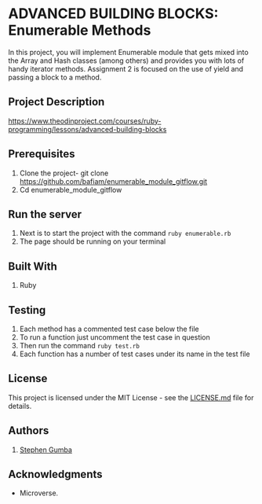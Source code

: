 # ADVANCED BUILDING BLOCKS: Enumerable Methods

In this project, you will implement Enumerable module that gets mixed into the Array and Hash classes (among others) and provides you with lots of handy iterator methods. Assignment 2 is focused on the use of yield and passing a block to a method.

## Project Description

<https://www.theodinproject.com/courses/ruby-programming/lessons/advanced-building-blocks>

## Prerequisites

1. Clone the project- git clone <https://github.com/bafiam/enumerable_module_gitflow.git>
2. Cd enumerable_module_gitflow

## Run the server

1. Next is to start the project with the command `ruby enumerable.rb`
2. The page should be running on your terminal

## Built With

1. Ruby

## Testing

1. Each method has a commented test case below the file
2. To run a function just uncomment the test case in question
3. Then run the command `ruby test.rb`
4. Each function has a number of test cases under its name in the test file

## License

This project is licensed under the MIT License - see the [LICENSE.md](LICENSE.md) file for details.

## Authors

1. [Stephen Gumba](https://github.com/bafiam)

## Acknowledgments

- Microverse.
